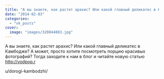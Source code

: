 ```yaml
---
title: "А вы знаете, как растет арахис? Или какой главный деликатес в Камбодже? А может, просто хотите посмо..."
date: "2014-02-03"
categories: 
  - "vk_posts"
cover:
  image: "images/320844883.jpg"
---
```


А вы знаете, как растет арахис? Или какой главный деликатес в Камбодже? А может, просто хотите посмотреть порцию красивых фотографий? Тогда заходите к нам в блог и читайте новую статью http://vodpop.r

<!--more--> u/dorogi-kambodzhi/
